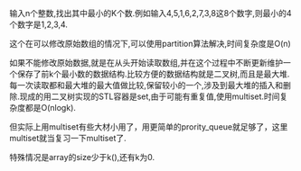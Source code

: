 输入n个整数,找出其中最小的K个数.例如输入4,5,1,6,2,7,3,8这8个数字,则最小的4个数字是1,2,3,4.

这个在可以修改原始数组的情况下,可以使用partition算法解决,时间复杂度是O(n)

如果不能修改原始数据,就是在从头开始读取数组,并在这个过程中不断更新维护一个保存了前k个最小数的数据结构.比较方便的数据结构就是二叉树,而且是最大堆.每一次读取都和最大堆的最大值做比较,保留较小的一个,涉及到最大堆的插入和删除.现成的用二叉树实现的STL容器是set,由于可能有重复值,使用multiset.时间复杂度都是O(nlogk).

但实际上用multiset有些大材小用了，用更简单的prority_queue就足够了，这里multiset就当复习一下multiset了.


特殊情况是array的size少于k(),还有k为0.